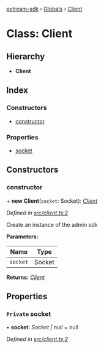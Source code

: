 [extream-sdk](../README.md) › [Globals](../globals.md) › [Client](client.md)

# Class: Client

## Hierarchy

* **Client**

## Index

### Constructors

* [constructor](client.md#constructor)

### Properties

* [socket](client.md#private-socket)

## Constructors

###  constructor

\+ **new Client**(`socket`: Socket): *[Client](client.md)*

*Defined in [src/client.ts:2](https://github.com/Extream-SaaS/ex-sdk/blob/1abcccc/src/client.ts#L2)*

Create an instance of the admin sdk

**Parameters:**

Name | Type |
------ | ------ |
`socket` | Socket |

**Returns:** *[Client](client.md)*

## Properties

### `Private` socket

• **socket**: *Socket | null* = null

*Defined in [src/client.ts:2](https://github.com/Extream-SaaS/ex-sdk/blob/1abcccc/src/client.ts#L2)*
